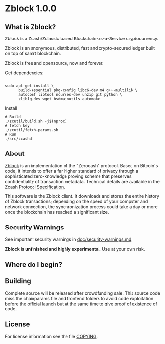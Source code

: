Zblock 1.0.0
==============

What is Zblock?
----------------
Zblock is a Zcash/Zclassic based Blockchain-as-a-Service cryptocurrency.

Zblock is an anonymous, distributed, fast and crypto-secured ledger built on top of samrt blockchain.

Zblock is free and opensource, now and forever.


Get dependencies:
```{r, engine='bash'}

sudo apt-get install \
      build-essential pkg-config libc6-dev m4 g++-multilib \
      autoconf libtool ncurses-dev unzip git python \
      zlib1g-dev wget bsdmainutils automake
```

Install
```{r, engine='bash'}
# Build
./zcutil/build.sh -j$(nproc)
# fetch key
./zcutil/fetch-params.sh
# Run
./src/zcashd
```


About
--------------

[Zblock](http://Zblock.org/) is an implementation of the "Zerocash" protocol.
Based on Bitcoin's code, it intends to offer a far higher standard of privacy
through a sophisticated zero-knowledge proving scheme that preserves
confidentiality of transaction metadata. Technical details are available
in the Zcash [Protocol Specification](https://github.com/zcash/zips/raw/master/protocol/protocol.pdf).

This software is the Zblock client. It downloads and stores the entire history
of Zblock transactions; depending on the speed of your computer and network
connection, the synchronization process could take a day or more once the
blockchain has reached a significant size.

Security Warnings
-----------------

See important security warnings in
[doc/security-warnings.md](doc/security-warnings.md).

**Zblock is unfinished and highly experimental.** Use at your own risk.

Where do I begin?
-----------------

Building
--------

Complete source will be released after crowdfunding sale. This source code miss the chainparams file and frontend folders to avoid code exploitation before the official launch but at the same time to give proof of existence of code.

License
-------

For license information see the file [COPYING](COPYING).

